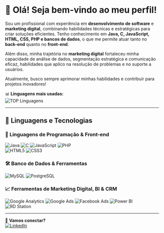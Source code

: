 # 👋 Olá! Seja bem-vindo ao meu perfil!  

Sou um profissional com experiência em **desenvolvimento de software** e **marketing digital**, combinando habilidades técnicas e estratégicas para criar soluções eficientes. Tenho conhecimento em **Java, C, JavaScript, HTML, CSS, PHP e bancos de dados**, o que me permite atuar tanto no **back-end** quanto no **front-end**.  

Além disso, minha trajetória no **marketing digital** fortaleceu minha capacidade de análise de dados, segmentação estratégica e comunicação eficaz, habilidades que aplico na resolução de problemas e no suporte a usuários.  

Atualmente, busco sempre aprimorar minhas habilidades e contribuir para projetos inovadores!  

📊 **Linguagens mais usadas:**  
![TOP Linguagens](https://github-readme-stats.vercel.app/api/top-langs/?username=UTILIZADOR&layout=compact&theme=dracula)

---

## 🚀 **Linguagens e Tecnologias**
  
### 📌 **Linguagens de Programação & Front-end**  
![Java](https://img.shields.io/badge/Java-ED8B00?style=for-the-badge&logo=java&logoColor=white)
![C](https://img.shields.io/badge/C-00599C?style=for-the-badge&logo=c&logoColor=white)
![JavaScript](https://img.shields.io/badge/JavaScript-F7DF1E?style=for-the-badge&logo=javascript&logoColor=black)
![PHP](https://img.shields.io/badge/PHP-777BB4?style=for-the-badge&logo=php&logoColor=white)  
![HTML5](https://img.shields.io/badge/HTML5-E34F26?style=for-the-badge&logo=html5&logoColor=white)
![CSS3](https://img.shields.io/badge/CSS3-1572B6?style=for-the-badge&logo=css3&logoColor=white)

### 🛠 **Banco de Dados & Ferramentas**
![MySQL](https://img.shields.io/badge/MySQL-005C84?style=for-the-badge&logo=mysql&logoColor=white)
![PostgreSQL](https://img.shields.io/badge/PostgreSQL-316192?style=for-the-badge&logo=postgresql&logoColor=white)

### 📈 **Ferramentas de Marketing Digital, BI & CRM**
![Google Analytics](https://img.shields.io/badge/Google%20Analytics-E37400?style=for-the-badge&logo=google-analytics&logoColor=white)
![Google Ads](https://img.shields.io/badge/Google%20Ads-4285F4?style=for-the-badge&logo=googleads&logoColor=white)
![Facebook Ads](https://img.shields.io/badge/Facebook%20Ads-1877F2?style=for-the-badge&logo=facebook&logoColor=white)
![Power BI](https://img.shields.io/badge/Power%20BI-F2C811?style=for-the-badge&logo=powerbi&logoColor=black)
![RD Station](https://img.shields.io/badge/RD%20Station-3659B5?style=for-the-badge&logoColor=white)

---

🚀 **Vamos conectar?**  
[![LinkedIn](https://img.shields.io/badge/LinkedIn-000?style=for-the-badge&logo=linkedin&logoColor=0A66C2)](https://www.linkedin.com/in/andersonbarbosajr/)  
